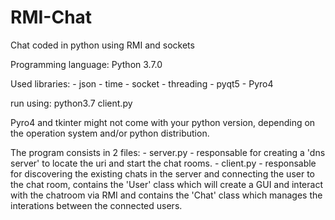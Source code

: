 # RMI-Chat
Chat coded in python using RMI and sockets

Programming language: Python 3.7.0

Used libraries:
	- json
	- time
	- socket
	- threading
	- pyqt5
	- Pyro4


run using: python3.7 client.py

Pyro4 and tkinter might not come with your python version, depending on the operation system and/or python distribution.

The program consists in 2 files:
	- server.py - responsable for creating a 'dns server' to locate the uri and start the chat rooms.
	- client.py - responsable for discovering the existing chats in the server and connecting the user to the chat room, contains the 'User' class which will create a GUI and interact with the chatroom via RMI and contains the 'Chat' class which manages the interations between the connected users.
